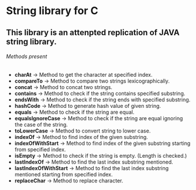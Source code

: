 # String library for C
## This library is an attenpted replication of JAVA string library.

###### Methods present
- **charAt** 				-> Method to get the character at specified index.
- **compareTo** 			-> Method to compare two strings lexicographically.
- **concat** 				-> Method to concat two strings.
- **contains**				-> Method to check if the string contains specified substring.
- **endsWith**				-> Method to check if the string ends with specified substring.
- **hashCode**				-> Method to generate hash value of given string.
- **equals**				-> Method to check if the string are equal.
- **equalsIgnoreCase**		-> Method to check if the string are equal ignoring the case of the string.
- **toLowerCase**			-> Method to convert string to lower case.
- **indexOf**				-> Method to find index of the given substring.
- **indexOfWithStart**		-> Method to find index of the given substring starting from specified index.
- **isEmpty**				-> Method to check if the string is empty. (Length is checked.)
- **lastIndexOf**			-> Method to find the last index substring mentioned.
- **lastIndexOfWithStart**	-> Method to find the last index substring mentioned starting from specified index.
- **replaceChar**			-> Method to replace character.
